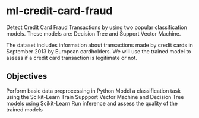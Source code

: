 # ml-credit-card-fraud
Detect Credit Card Fraud Transactions by using two popular classification models.
These models are: Decision Tree and Support Vector Machine.

The dataset includes information about transactions made by credit cards in September 2013 by European cardholders. We will use the trained model to assess if a credit card transaction is legitimate or not.

## Objectives
Perform basic data preprocessing in Python
Model a classification task using the Scikit-Learn
Train Suppport Vector Machine and Decision Tree models using Scikit-Learn
Run inference and assess the quality of the trained models
